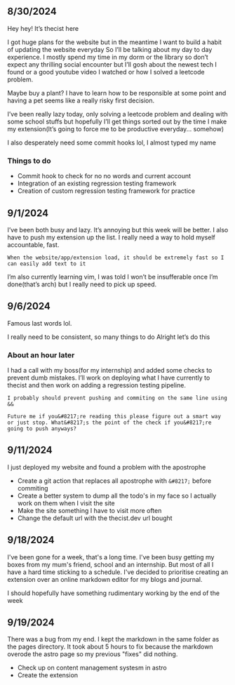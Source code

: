 ## 8/30/2024
Hey hey!
It&#8217;s thecist here

I got huge plans for the website but in the meantime I want to build a habit of updating the website everyday
So I&#8217;ll be talking about my day to day experience. I mostly spend my time in my dorm or the library so don&#8217;t expect any thrilling social encounter but I&#8217;ll gosh about the newest tech I found or a good youtube video I watched or how I solved a leetcode problem.

Maybe buy a plant? I have to learn how to be responsible at some point and having a pet seems like a really risky first decision.

I&#8217;ve been really lazy today, only solving a leetcode problem and dealing with some school stuffs but hopefully I&#8217;ll get things sorted out by the time I make my extension(It&#8217;s going to force me to be productive everyday... somehow)

I also desperately need some commit hooks lol, I almost typed my name

### Things to do
- Commit hook to check for no no words and current account
- Integration of an existing regression testing framework
- Creation of custom regression testing framework for practice

## 9/1/2024
I&#8217;ve been both busy and lazy. It&#8217;s annoying but this week will be better. I also have to push my extension up the list. I really need a way to hold myself accountable, fast.

```
When the website/app/extension load, it should be extremely fast so I can easily add text to it
```

I&#8217;m also currently learning vim, I was told I won&#8217;t be insufferable once I&#8217;m done(that&#8217;s arch) but I really need to pick up speed.

## 9/6/2024
Famous last words lol.

I really need to be consistent, so many things to do
Alright let&#8217;s do this

### About an hour later
I had a call with my boss(for my internship) and added some checks to prevent dumb mistakes. I&#8217;ll work on deploying what I have currently to thecist and then work on adding a regression testing pipeline.

```
I probably should prevent pushing and commiting on the same line using &&

Future me if you&#8217;re reading this please figure out a smart way or just stop. What&#8217;s the point of the check if you&#8217;re going to push anyways?
```

## 9/11/2024
I just deployed my website and found a problem with the apostrophe
- Create a git action that replaces all apostrophe with `&#8217;` before commiting
- Create a better system to dump all the todo's in my face so I actually work on them when I visit the site
- Make the site something I have to visit more often
- Change the default url with the thecist.dev url bought

## 9/18/2024
I've been gone for a week, that's a long time. I've been busy getting my boxes from my mum's friend, school and an internship. But most of all I have a hard time sticking to a schedule. I've decided to prioritise creating an extension over an online markdown editor for my blogs and journal.

I should hopefully have something rudimentary working by the end of the week

## 9/19/2024
There was a bug from my end. I kept the markdown in the same folder as the pages directory. It took about 5 hours to fix because the markdown overode the astro page so my previous "fixes" did nothing. 
- Check up on content management systesm in astro
- Create the extension 